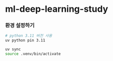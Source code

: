 # ml-deep-learning-study

### 환경 설정하기
```bash
# python 3.11 버전 사용
uv python pin 3.11

uv sync
source .venv/bin/activate
```
